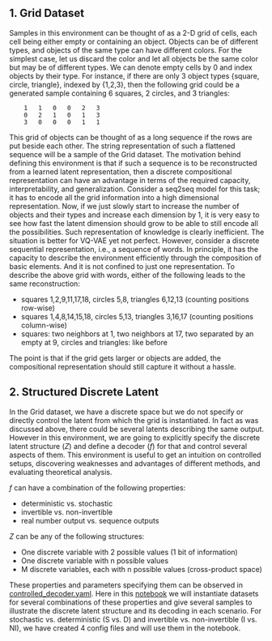 ## 1. Grid Dataset
Samples in this environment can be thought of as a 2-D grid of cells, each cell being either empty or containing an object. Objects can be of different types, and objects of the same type can have different colors. For the simplest case, let us discard the color and let all objects be the same color but may be of different types. We can denote empty cells by 0 and index objects by their type. For instance, if there are only 3 object types \{square, circle, triangle\}, indexed by \{1,2,3\}, then the following grid could be a generated sample containing 6 squares, 2 circles, and 3 triangles:

		1	1	0	0	2	3
		0	2	1	0	1	3
		3	0	0	0	1	1

This grid of objects can be thought of as a long sequence if the rows are put beside each other. The string representation of such a flattened sequence will be a sample of the Grid dataset.
The motivation behind defining this environment is that if such a sequence is to be reconstructed from a learned latent representation, then a discrete compositional representation can have an advantage in terms of the required capacity, interpretability, and generalization. Consider a seq2seq model for this task; it has to encode all the grid information into a high dimensional representation. Now, if we just slowly start to increase the number of objects and their types and increase each dimension by 1, it is very easy to see how fast the latent dimension should grow to be able to still encode all the possibilities. Such representation of knowledge is clearly inefficient. The situation is better for VQ-VAE yet not perfect. However, consider a discrete sequential representation, i.e., a sequence of words. In principle, it has the capacity to describe the environment efficiently through the composition of basic elements. And it is not confined to just one representation. To describe the above grid with words, either of the following leads to the same reconstruction:
-	squares 1,2,9,11,17,18, circles 5,8, triangles 6,12,13 (counting positions row-wise)
-	squares 1,4,8,14,15,18, circles 5,13, triangles 3,16,17 (counting positions column-wise)
-	squares: two neighbors at 1, two neighbors at 17, two separated by an empty at 9, circles and triangles: like before

The point is that if the grid gets larger or objects are added, the compositional representation should still capture it without a hassle.

## 2. Structured Discrete Latent
In the Grid dataset, we have a discrete space but we do not specify or directly control the latent from which the grid is instantiated. In fact as was discussed above, there could be several latents describing the same output. However in this environment, we are going to explicitly specify the discrete latent structure ($Z$) and define a decoder ($f$) for that and control several aspects of them. This environment is useful to get an intuition on controlled setups, discovering weaknesses and advantages of different methods, and evaluating theoretical analysis.

$f$ can have a combination of the following properties:
- deterministic vs. stochastic
- invertible vs. non-invertible
- real number output vs. sequence outputs

$Z$ can be any of the following structures:
- One discrete variable with 2 possible values (1 bit of information)
- One discrete variable with n possible values
- M discrete variables, each with n possible values (cross-product space)

These properties and parameters specifying them can be observed in [controlled_decoder.yaml](../../configs/datamodule/controlled_decoder.yaml). Here in this [notebook](../../notebooks/dataset_playground.ipynb) we will instantiate datasets for several combinations of these properties and give several samples to illustrate the discrete latent structure and its decoding in each scenario. For stochastic vs. deterministic (S vs. D) and invertible vs. non-invertible (I vs. NI), we have created 4 config files and will use them in the notebook.